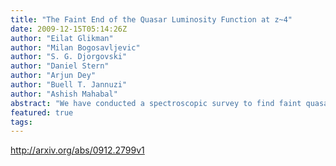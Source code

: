 ```yaml
---
title: "The Faint End of the Quasar Luminosity Function at z~4"
date: 2009-12-15T05:14:26Z
author: "Eilat Glikman"
author: "Milan Bogosavljevic"
author: "S. G. Djorgovski"
author: "Daniel Stern"
author: "Arjun Dey"
author: "Buell T. Jannuzi"
author: "Ashish Mahabal"
abstract: "We have conducted a spectroscopic survey to find faint quasars (-26.0 < M_{1450} < -22.0) at redshifts z=3.8-5.2 in order to measure the faint end of the quasar luminosity function at these early times. Using available optical imaging data from portions of the NOAO Deep Wide-Field Survey and the Deep Lens Survey, we have color-selected quasar candidates in a total area of 3.76 deg^2. Thirty candidates have R <= 23 mags. We conducted spectroscopic followup for 28 of our candidates and found 23 QSOs, 21 of which are reported here for the first time, in the 3.74 < z <5.06 redshift range. We estimate our survey completeness through detailed Monte Carlo simulations and derive the first measurement of the density of quasars in this magnitude and redshift interval. We find that the binned luminosity function is somewhat affected by the K-correction used to compute the rest-frame absolute magnitude at 1450A. Considering only our R <= 23 sample, the best-fit single power-law (Phi propto L^beta) gives a faint-end slope beta = -1.6+/-0.2. If we consider our larger, but highly incomplete sample going one magnitude fainter, we measure a steeper faint-end slope -2 < beta < -2.5. In all cases, we consistently find faint-end slopes that are steeper than expected based on measurements at z ~ 3. We combine our sample with bright quasars from the Sloan Digital Sky Survey to derive parameters for a double-power-law luminosity function. Our best fit finds a bright-end slope, alpha = -2.4+/-0.2, and faint-end slope, beta = -2.3+/-0.2, without a well-constrained break luminosity. This is effectively a single power-law, with beta = -2.7+/-0.1. We use these results to place limits on the amount of ultraviolet radiation produced by quasars and find that quasars are able to ionize the intergalactic medium at these redshifts."
featured: true
tags:
---
```

http://arxiv.org/abs/0912.2799v1